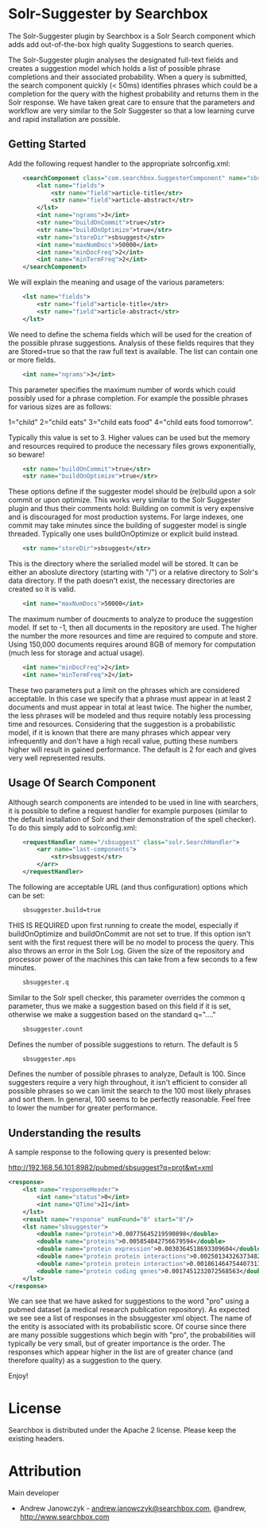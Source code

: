 Solr-Suggester by Searchbox
=========
The Solr-Suggester plugin by Searchbox is a Solr Search component 
which adds add out-of-the-box high quality Suggestions to search queries. 

The Solr-Suggester plugin analyses the designated full-text fields
and creates a suggestion model which holds a list of possible phrase 
completions and their associated probability. When a query is submitted,
the search component quickly (< 50ms) identifies phrases which could
be a completion for the query with the highest probability and returns
them in the Solr response. We have taken great care to ensure that
the parameters and workflow are very similar to the Solr Suggester so
that a low learning curve and rapid installation are possible.

Getting Started
---------------
Add the following request handler to the appropriate solrconfig.xml:

```xml
	<searchComponent class="com.searchbox.SuggesterComponent" name="sbsuggest">
        <lst name="fields">
            <str name="field">article-title</str>
			<str name="field">article-abstract</str>
        </lst>
        <int name="ngrams">3</int>
        <str name="buildOnCommit">true</str>
		<str name="buildOnOptimize">true</str>
        <str name="storeDir">sbsuggest</str>
		<int name="maxNumDocs">50000</int>
		<int name="minDocFreq">2</int>
		<int name="minTermFreq">2</int>
	</searchComponent>
```

We will explain the meaning and usage of the various parameters:

```xml
	<lst name="fields">
		<str name="field">article-title</str>
		<str name="field">article-abstract</str>
	</lst>
```

We need to define the schema fields which will be used for the creation of the possible
phrase suggestions. Analysis of these fields requires that they are Stored=true so that 
the raw full text is available. The list can contain one or more fields.

```xml
	<int name="ngrams">3</int>
```

This parameter specifies the maximum number of words which could possibly used for
a phrase completion. For example the possible phrases for various sizes are as follows:

1="child" 2="child eats" 3="child eats food" 4="child eats food tomorrow".    

Typically this value is set to 3. Higher values can be used but the memory and resources
required to produce the necessary files grows exponentially, so beware!

```xml
	<str name="buildOnCommit">true</str>
	<str name="buildOnOptimize">true</str>
```

These options define if the suggester model should be (re)build upon a solr commit or
upon optimize. This works very similar to the Solr Suggester plugin and
thus their comments hold: Building on commit is very expensive and is discouraged for most 
production systems.  For large indexes, one commit may take minutes since the building of 
suggester model is single threaded. Typically one uses buildOnOptimize or explicit build instead.

```xml
	<str name="storeDir">sbsuggest</str>
```

This is the directory where the serialied model will be stored. It can be either an aboslute
directory (starting with "/") or a relative directory to Solr's data directory. If the
path doesn't exist, the necessary directories are created so it is valid.

```xml
	<int name="maxNumDocs">50000</int>
```

The maximum number of doucments to analyze to produce the suggestion model. If set to -1, then
all documents in the repository are used. The higher the number the more resources and time
are required to compute and store. Using 150,000 documents requires around 8GB of memory
for computation (much less for storage and actual usage).
	
```xml
	<int name="minDocFreq">2</int>
	<int name="minTermFreq">2</int>
```

These two parameters put a limit on the phrases which are considered acceptable. In this
case we specify that a phrase must appear in at least 2 documents and must appear in total
at least twice. The higher the number, the less phrases will be modeled and thus require
notably less processing time and resources. Considering that the suggestion is a probabilistic
model, if it is known that there are many phrases which appear very infrequently and
don't have a high recall value, putting these numbers higher will result in gained performance.
The default is 2 for each and gives very well represented results.
			
Usage Of Search Component
---------------
Although search components are intended to be used in line with searchers, it is 
possible to define a request handler for example purposes (similar to the default
installation of Solr and their demonstration of the spell checker). To do this
simply add to solrconfig.xml:

```xml
	<requestHandler name="/sbsuggest" class="solr.SearchHandler">
		<arr name="last-components">
			<str>sbsuggest</str>
		</arr>
	</requestHandler>
```

The following are acceptable URL (and thus configuration) options which
can be set:

```xml
	sbsuggester.build=true
```

THIS IS REQUIRED upon first running to create the model, especially if buildOnOptimize
and buildOnCommit are not set to true. If this option isn't sent with the first
request there will be no model to process the query. This also throws an error
in the Solr Log. Given the size of the repository and processor power of the machines
this can take from a few seconds to a few minutes.

```xml
    sbsuggester.q
```

Similar to the Solr spell checker, this parameter overrides the common q parameter, thus
we make a suggestion based on this field if it is set, otherwise we make a suggestion
based on the standard q="...." 
	
```xml
    sbsuggester.count
```

Defines the number of possible suggestions to return. The default is 5

```xml
    sbsuggester.mps 
```

Defines the number of possible phrases to analyze, Default is 100. Since suggesters require
a very high throughout, it isn't efficient to consider all possible phrases so we can limit
the search to the 100 most likely phrases and sort them. In general, 100 seems to be
perfectly reasonable. Feel free to lower the number for greater performance.


Understanding the results
---------------

A sample response to the following query is presented below:

http://192.168.56.101:8982/pubmed/sbsuggest?q=prot&wt=xml

```xml
<response>
	<lst name="responseHeader">
		<int name="status">0</int>
		<int name="QTime">21</int>
	</lst>
	<result name="response" numFound="0" start="0"/>
	<lst name="sbsuggester">
		<double name="protein">0.00775645219590898</double>
		<double name="proteins">0.005854042756679594</double>
		<double name="protein expression">0.0030364518693309604</double>
		<double name="protein protein interactions">0.002501343263734827</double>
		<double name="protein protein interaction">0.0018614647544073133</double>
		<double name="protein coding genes">0.0017451232072568563</double>
	</lst>
</response>
```

We can see that we have asked for suggestions to the word "pro" using a
pubmed dataset (a medical research publication repository). As expected
we see see a list of responses in the sbsuggester xml object. The name
of the entity is associated with its probabilistic score. Of course since
there are many possible suggestions which begin with "pro", the probabilities
will typically be very small, but of greater importance is the order.
The responses which appear higher in the list are of greater chance (and
therefore quality) as a suggestion to the query.

Enjoy!

License
=======
Searchbox is distributed under the Apache 2 license. Please keep the existing headers.

Attribution
======
Main developer
- Andrew Janowczyk - <andrew.janowczyk@searchbox.com>, @andrew, http://www.searchbox.com